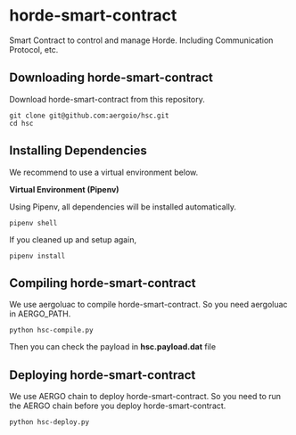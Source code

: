 
horde-smart-contract
====================

Smart Contract to control and manage Horde. Including Communication Protocol, etc.
 
Downloading horde-smart-contract
--------------------------------
 
Download horde-smart-contract from this repository.
  
    git clone git@github.com:aergoio/hsc.git
    cd hsc

Installing Dependencies
-----------------------

We recommend to use a virtual environment below.

**Virtual Environment (Pipenv)** 

Using Pipenv, all dependencies will be installed automatically.

    pipenv shell

If you cleaned up and setup again,

    pipenv install

Compiling horde-smart-contract
------------------------------

We use aergoluac to compile horde-smart-contract.
So you need aergoluac in AERGO_PATH.

    python hsc-compile.py

Then you can check the payload in **hsc.payload.dat** file

Deploying horde-smart-contract
------------------------------

We use AERGO chain to deploy horde-smart-contract.
So you need to run the AERGO chain before you deploy horde-smart-contract.

    python hsc-deploy.py

